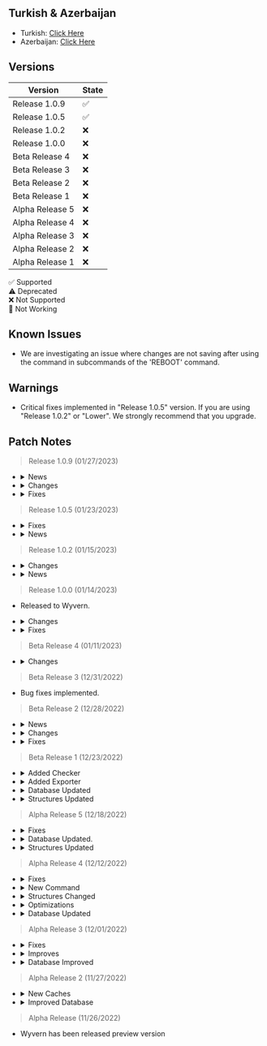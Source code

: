 ## Turkish & Azerbaijan 
- Turkish: [Click Here](https://github.com/erqewee/wyvern/blob/master/CHANGELOG_TR.md)
- Azerbaijan: [Click Here](https://github.com/erqewee/wyvern/blob/master/CHANGELOG_AZ.md)

## Versions

| Version           | State     |
| ----------------- | --------- |
| Release 1.0.9     | ✅ |
| Release 1.0.5     | ✅ |
| Release 1.0.2     | ❌ |
| Release 1.0.0     | ❌ |
| Beta Release 4    | ❌ |
| Beta Release 3    | ❌ |
| Beta Release 2    | ❌ |
| Beta Release 1    | ❌ |
| Alpha Release 5   | ❌ |
| Alpha Release 4   | ❌ |
| Alpha Release 3   | ❌ |
| Alpha Release 2   | ❌ |
| Alpha Release 1   | ❌ |

✅ Supported
<br>
⚠️ Deprecated
<br>
❌ Not Supported
<br>
📛 Not Working

## Known Issues

- We are investigating an issue where changes are not saving after using the command in subcommands of the 'REBOOT' command.

## Warnings

- Critical fixes implemented in "Release 1.0.5" version. If you are using "Release 1.0.2" or "Lower". We strongly recommend that you upgrade.

## Patch Notes

> Release 1.0.9 (01/27/2023)

- <details>
    <summary>News</summary>
    <i>This update does not contain any innovations.</i>
  </details>
- <details>
    <summary>Changes</summary>
    <i>'Reboot' command updated.</i>
    <br>
    <i>Loader updated. (Some improves.)</i>
  </details>
- <details>
    <summary>Fixes</summary>
    <i>The problem that caused the data entered to the Checker to not appear in other parts of the Checker (string, function, array etc.) has been fixed.</i>
  </details>

> Release 1.0.5 (01/23/2023)

- <details>
    <summary>Fixes</summary>
    <details>
      <summary>Subscribe System</summary>
      <i>Critical fixes implemented.</i>
    </details>
  </details>
- <details>
    <summary>News</summary>
    <details>
      <summary>Language System </summary>
      <i>Some improves.</i>
      <br>
      <i>Added new language: Azerbaijan</i>
      <br>
      <i>English and Turkish languages sources are updated.</i>
      <br>
      <i>Added variables for 'translate' function.</i>
    </details>
  </details>

> Release 1.0.2 (01/15/2023)

- <details>
    <summary>Changes</summary>
    <details>
      <summary>Subscribe System Updated</summary>
      <i>Some fixes implemented.</i>
    </details>
  </details>
- <details>
    <summary>News</summary>
    <details>
      <summary>Database Updated</summary>
      <i>Added new function. (backup)</i>
    </details>
  </details>

> Release 1.0.0 (01/14/2023)

- Released to Wyvern.

- <details>
    <summary>Changes</summary>
    <i>Storage Changed.</i>
  </details>
- <details>
    <summary>Fixes</summary>
    <i>Some fixes implemented.</i>
  </details>

> Beta Release 4 (01/11/2023)

- <details>
    <summary>Changes</summary>
    <details>
      <summary>Command Updated</summary>
      <i><b>ticket</b> command updated.</i>
    </details>
    <details>
      <summary>Structures Updated</summary>
      <i>Improved 'translate' function.</i>
      <br>
      <i>Some changes.</i>
    </details>
    <details>
      <summary>Checkers Updated</summary>
      <i>Improved checker.</i>
    </details>
    <details>
      <summary>Cache Updated</summary>
      <i>Cache is now built-in this project.</i>
    </details>
  </details>

> Beta Release 3 (12/31/2022)

- Bug fixes implemented.

> Beta Release 2 (12/28/2022)

- <details>
    <summary>News</summary>
    <details>
      <summary>Custom Errors</summary>
      <i>We added new custom errors. (Structure)</i>
    </details>
  </details>
- <details>
    <summary>Changes</summary>
  <details>
    <summary>Database Updated</summary>
    <i>New database functions added. (With events)</i>
    <br>
    <i>Added debug mode. (Shows where functions are used.)</i>
  </details>
  <details>
    <summary>Structures Updated</summary>
    <i>If you like using functions. We added <b>setExecute</b> function.</i>
    <br>
    <i>Command and Event structures functions are optimized.</i>
  </details>
  <details>
    <summary>Language System Updated</summary>
    <i>Language system loader has been moved to Loader.</i>
    <br>
    <i>Language system 'translate' function has been moved to 'Structure'</i>
  </details>
  <details>
    <summary>Checker Updated</summary>
    <i>Updated with new functions. (new cool view)</i>
  </details>
  <details>
    <summary>API System Updated</summary>
    <i>We removed promises from functions. (Not tested new functions)</i>
    <br>
    <i>Some improves.</i>
  </details>
  <details>
    <summary>Loader Updated</summary>
    <i>Some optimizes.</i>
    <br>
    <i>Added Language Loader</i>
  </details>
  </details>
- <details>
    <summary>Fixes</summary>
    <details>
      <summary>Language System</summary>
      <i>We fixed language cache.</i>
    </details>
    <details>
      <summary>Structures</summary>
      <i>In <b>defineProperty</b> function, Minor bug fixed and applied optimizes.</i>
    </details>
  </details>

> Beta Release 1 (12/23/2022)

- <details>
    <summary>Added Checker</summary>
    <i>Includes new functions. (Integrated with Structures.)</i>
  </details>
- <details>
    <summary>Added Exporter</summary>
    <i>We added a new exporter to 'src/base' folder. ('export.js', this file includes all events, classes, structures and helpers.)</i>
  </details>
- <details>
    <summary>Database Updated</summary>
    <i>Some improves for <b>fetch</b>, <b>has</b>, <b>exists</b> functions.</i>
  </details>
- <details>
    <summary>Structures Updated</summary>
    <i>Added new function <b>defineProperty</b>. (You can define properties easy.)</i>
    <br>
    <i>Added new functions <b>time</b>, <b>code</b>.</i>
  </details>

> Alpha Release 5 (12/18/2022)

- <details>
    <summary>Fixes</summary>
    <i>We fixed 'Process' and 'Database' are events doesn't work.</i>
  </details>
- <details>
    <summary>Database Updated.</summary>
    <i>New database events: <b>dataAddRequest</b>, <b>dataAdded</b></i>
    <br>
    <i>Database events files updated with new outputs.</i>
  </details>
- <details>
    <summary>Structures Updated</summary>
    <i>If you want to set 'Process', 'Once' or 'Database' property to "true", Please use "setProperty" function or "Event#modes" option.</i>
    <br>
    <i><b>setProperty</b> and <b>getProperty</b> functions are updated.</i>
    <br>
    <i><b>setProperties</b> and <b>getProperties</b> functions are removed.</i>
    <br>
    <i>Added new functions for <b>getProperty</b>. (editProperty added, not global only this function.)</i>
    <br>
    <i>Removed <b>Command#support</b> option. Added <b>Command#mode</b> option.</i>
  </details>

> Alpha Release 4 (12/12/2022)

- <details>
    <summary>Fixes</summary>
    <i>When using interactions (not Command Interaction) you see a <b>TypeError: Cannot read property of undefined (reading 'execute')</b> error.</i>
  </details>
- <details>
    <summary>New Command</summary>
    <i>Survey named command added. (This is an experimental feature)</i>
  </details>
- <details>
    <summary>Structures Changed</summary>
    <i>Command and Event structures updated.</i>
    <br>
    <i>Added new functions. (setProperty, setProperties, getProperty, getProperties) (This functions experimental feature.)</i>
  </details>
- <details>
    <summary>Optimizations</summary>
    <i>Pagination optimized.</i>
    <i>Structures optimized.</i>
  </details>
- <details>
    <summary>Database Updated</summary>
     <details>
     <summary>Events Changed</summary>
     <i>
     dataSubstrackRequest named event has been renamed to dataSubtractRequest<br>
     dataSubstracked named event has been renamed to dataSubtracted<br><br>
     
     New events: dataExistsRequest, dataExisted, databaseDestroyRequest, databaseDestroyed
     </i>
     </details>
     
  <h4>Added new function <b>Database#exists</b></h4>
  <br>
  <h4>Removed <b>Database#get</b> and <b>Database#create</b>. Please use <b>Database#fetch</b> and <b>Database#constructor</b> instead.</h4>
  </details>

> Alpha Release 3 (12/01/2022)

- <details>
    <summary>Fixes</summary>
    <i>Fixed an issue that caused <b>TypeError: Cannot read properties of null (reading 'match')</b> error while loading events.</i>
  </details>
- <details>
    <summary>Improves</summary>
    <i>Improved src/api/API.js (Manager.js has been renamed to API.js)</i>
  </details>
- <details>
    <summary>Database Improved</summary>
    <i>Added database events support for Loader. (All database events available in "src/base/events/databases", 'databaseCreated'' event cannot work in events folder.)</i>
  </details>

> Alpha Release 2 (11/27/2022)

- <details>
    <summary>New Caches</summary>
    <i>Handlers and Events are moved to Cache.</i>
  </details>
- <details>
    <summary>Improved Database</summary>
    <i>Database updated.</i>
    <details>
      <summary>Available Events</summary>
      <i>
       databaseCreated<br>
       databaseDeleted<br>
       dataSaveRequest<br>
       dataSaved<br>
       dataDeleteRequest<br> 
       dataDeleted<br>
       dataSubstrackRequest &<br>
       dataSubstracked &<br>
       dataPushRequest<br>
       dataPushed<br>
       dataPullRequest<br>
       dataPulled<br>
       dataFetchRequest<br>
       dataFetched<br>
       dataGetRequest !<br>
       dataGetted !<br>
       dataHasRequest<br>
       dataHased<br>
       error<br>
      </i>
      <i>
        <h5>! In future versions of Wyvern, this event will no longer be available.</h5>
        <h5>& In future versions, this event will be renamed.</h5>
        <h5>Events are available in Database#Events</h5>
      </i>
    </details>
  </details>

> Alpha Release (11/26/2022)

- Wyvern has been released preview version
